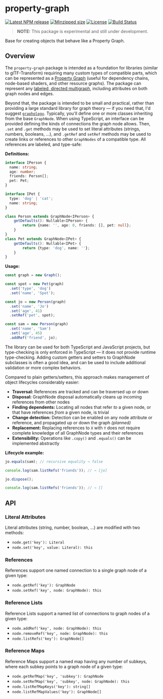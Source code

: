 # property-graph

[![Latest NPM release](https://img.shields.io/npm/v/property-graph.svg)](https://www.npmjs.com/package/property-graph)
[![Minzipped size](https://badgen.net/bundlephobia/minzip/property-graph)](https://bundlephobia.com/result?p=property-graph)
[![License](https://img.shields.io/badge/license-MIT-007ec6.svg)](https://github.com/donmccurdy/property-graph/blob/main/LICENSE)
[![Build Status](https://github.com/donmccurdy/property-graph/workflows/build/badge.svg?branch=main&event=push)](https://github.com/donmccurdy/property-graph/actions?query=workflow%3Abuild)

> **NOTE:** This package is experimental and still under development.

Base for creating objects that behave like a Property Graph.

## Overview

The `property-graph` package is intended as a foundation for libraries (similar to glTF-Transform) requiring many custom types of compatible parts, which can be represented as a [Property Graph](https://www.dataversity.net/what-is-a-property-graph/#) (useful for dependency chains, node-based shaders, and other resource graphs). The package can represent any [labeled, directed multigraph](https://en.wikipedia.org/wiki/Multigraph#Labeling), including attributes on both graph nodes and edges.

Beyond that, the package is intended to be small and practical, rather than providing a large standard library for graph theory — if you need that, I'd suggest [`graphology`](https://graphology.github.io/). Typically, you'll define one or more classes inheriting from the base `GraphNode`. When using TypeScript, an interface can be provided defining the kinds of connections the graph node allows. Then, `.set` and `.get` methods may be used to set literal attributes (strings, numbers, booleans, ...), and `.getRef` and `setRef` methods may be used to create links or references to other `GraphNodes` of a compatible type. All references are labeled, and type-safe:

**Definitions:**

```typescript
interface IPerson {
  name: string;
  age: number;
  friends: Person[];
  pet: Pet;
}

interface IPet {
  type: 'dog' | 'cat';
  name: string;
}

class Person extends GraphNode<IPerson> {
	getDefaults(): Nullable<IPerson> {
		return {name: '', age: 0, friends: [], pet: null};
	}
}
class Pet extends GraphNode<IPet> {
	getDefaults(): Nullable<IPet> {
		return {type: 'dog', name: ''};
	}
}
```

**Usage:**

```typescript
const graph = new Graph();

const spot = new Pet(graph)
  .set('type', 'dog')
  .set('name', 'Spot');

const jo = new Person(graph)
  .set('name', 'Jo')
  .set('age', 41)
  .setRef('pet', spot);

const sam = new Person(graph)
  .set('name', 'Sam')
  .set('age', 45)
  .addRef('friend', jo);
```

The library can be used for both TypeScript and JavaScript projects, but type-checking is only enforced in TypeScript — it does not provide runtime type-checking. Adding custom getters and setters to GraphNode subclasses is often a good idea, and can be used to include additional validation or more complex behaviors.

Compared to plain getters/setters, this approach makes management of object lifecycles considerably easier:

- **Traversal:** References are tracked and can be traversed up or down
- **Disposal:** GraphNode disposal automatically cleans up incoming references from other nodes
- **Finding dependents:** Locating all nodes that refer _to_ a given node, or that have references _from_ a given node, is trivial
- **Change detection:** Detection can be enabled on any node attribute or reference, and propagated up or down the graph *(planned)*
- **Replacement:** Replacing references to `X` with `Y` does not require complete knowledge of all GraphNode types and their references
- **Extensibility:** Operations like `.copy()` and `.equals()` can be implemented abstractly

**Lifecycle example:**

```typescript
jo.equals(sam); // recursive equality → false

console.log(sam.listRefs('friends')); // → [jo]

jo.dispose();

console.log(sam.listRefs('friends')); // → []
```

## API

### Literal Attributes

Literal attributes (string, number, boolean, ...) are modified with two methods:

- `node.get('key'): Literal`
- `node.set('key', value: Literal): this`

### References


References support one named connection to a single graph node of a given type:

- `node.getRef('key'): GraphNode`
- `node.setRef('key', node: GraphNode): this`

### Reference Lists

Reference Lists support a named list of connections to graph nodes of a given type:

- `node.addRef('key', node: GraphNode): this`
- `node.removeRef('key', node: GraphNode): this`
- `node.listRefs('key'): GraphNode[]`

### Reference Maps

Reference Maps support a named map having any number of subkeys, where each subkey points to a graph node of a given type:

- `node.getRefMap('key', 'subkey'): GraphNode`
- `node.setRefMap('key', 'subkey', node: GraphNode): this`
- `node.listRefMapKeys('key'): string[]`
- `node.listRefMapValues('key'): GraphNode[]`
